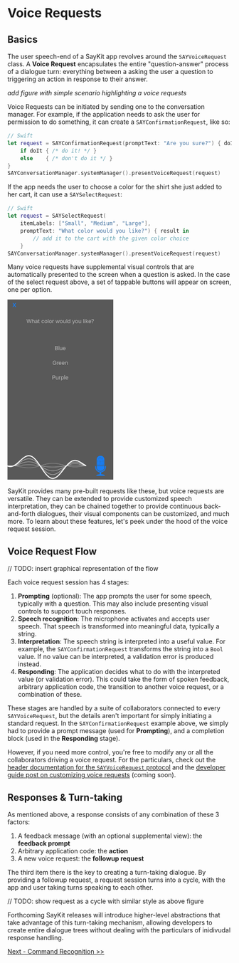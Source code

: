 # Voice Requests

## Basics

The user speech-end of a SayKit app revolves around the `SAYVoiceRequest` class. A **Voice Request** encapsulates the entire "question-answer" process of a dialogue turn: everything between a asking the user a question to triggering an action in response to their answer.

*add figure with simple scenario highlighting a voice requests*

Voice Requests can be initiated by sending one to the conversation manager. For example, if the application needs to ask the user for permission to do something, it can create a `SAYConfirmationRequest`, like so:

````swift
// Swift
let request = SAYConfirmationRequest(promptText: "Are you sure?") { doIt: Bool in
	if doIt { /* do it! */ }
	else    { /* don't do it */ }
}
SAYConversationManager.systemManager().presentVoiceRequest(request)
````

If the app needs the user to choose a color for the shirt she just added to her cart, it can use a `SAYSelectRequest`:

````swift
// Swift
let request = SAYSelectRequest(
    itemLabels: ["Small", "Medium", "Large"],
    promptText: "What color would you like?") { result in
        // add it to the cart with the given color choice
    }
SAYConversationManager.systemManager().presentVoiceRequest(request)
````

Many voice requests have supplemental visual controls that are automatically presented to the screen when a question is asked. In the case of the select request above, a set of tappable buttons will appear on screen, one per option.

![Select request view](./assets/select-request.png)

SayKit provides many pre-built requests like these, but voice requests are versatile. They can be extended to provide customized speech interpretation, they can be chained together to provide continuous back-and-forth dialogues, their visual components can be customized, and much more. To learn about these features, let's peek under the hood of the voice request session.

## Voice Request Flow

// TODO: insert graphical representation of the flow

Each voice request session has 4 stages:

1. **Prompting** (optional): The app prompts the user for some speech, typically with a question. This may also include presenting visual controls to support touch responses.
2. **Speech recognition**: The microphone activates and accepts user speech. That speech is transformed into meaningful data, typically a string.
3. **Interpretation**: The speech string is interpreted into a useful value. For example, the `SAYConfirmationRequest` transforms the string into a `Bool` value. If no value can be interpreted, a validation error is produced instead.
4. **Responding**: The application decides what to do with the interpreted value (or validation error). This could take the form of spoken feedback, arbitrary application code, the transition to another voice request, or a combination of these.

These stages are handled by a suite of collaborators connected to every `SAYVoiceRequest`, but the details aren't important for simply initiating a standard request. In the `SAYConfirmationRequest` example above, we simply had to provide a prompt message (used for **Prompting**), and a completion block (used in the **Responding** stage).

However, if you need more control, you're free to modify any or all the collaborators driving a voice request. For the particulars, check out the [header documentation for the `SAYVoiceRequest` protocol](#) and the [developer guide post on customizing voice requests](#) (coming soon).

## Responses & Turn-taking

As mentioned above, a response consists of any combination of these 3 factors:

1. A feedback message (with an optional supplemental view): the **feedback prompt**
2. Arbitrary application code: the **action**
3. A new voice request: the **followup request**

The third item there is the key to creating a turn-taking dialogue. By providing a followup request, a request session turns into a cycle, with the app and user taking turns speaking to each other.

// TODO: show request as a cycle with similar style as above figure

Forthcoming SayKit releases will introduce higher-level abstractions that take advantage of this turn-taking mechanism, allowing developers to create entire dialogue trees without dealing with the particulars of inidivudal response handling.

[Next - Command Recognition >>](./03-command-recognition-pt1.md)
